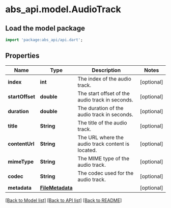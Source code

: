 # abs_api.model.AudioTrack

## Load the model package
```dart
import 'package:abs_api/api.dart';
```

## Properties
Name | Type | Description | Notes
------------ | ------------- | ------------- | -------------
**index** | **int** | The index of the audio track. | [optional] 
**startOffset** | **double** | The start offset of the audio track in seconds. | [optional] 
**duration** | **double** | The duration of the audio track in seconds. | [optional] 
**title** | **String** | The title of the audio track. | [optional] 
**contentUrl** | **String** | The URL where the audio track content is located. | [optional] 
**mimeType** | **String** | The MIME type of the audio track. | [optional] 
**codec** | **String** | The codec used for the audio track. | [optional] 
**metadata** | [**FileMetadata**](FileMetadata.md) |  | [optional] 

[[Back to Model list]](../README.md#documentation-for-models) [[Back to API list]](../README.md#documentation-for-api-endpoints) [[Back to README]](../README.md)


